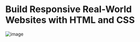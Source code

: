 # Build Responsive Real-World Websites with HTML and CSS
![image](https://user-images.githubusercontent.com/83145855/210318530-cf628fe0-4a25-4509-952b-86bc1938a228.png)
